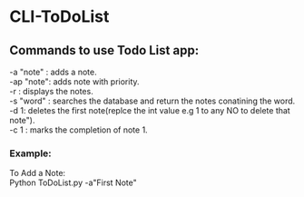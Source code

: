# CLI-ToDoList

## Commands to use Todo List app:

-a "note" : adds a note.<br>
-ap "note": adds note with priority.<br>
-r : displays the notes.<br>
-s "word" : searches the database and return the notes conatining the word.<br>
-d 1:  deletes the first note(replce the int value e.g 1 to any NO to delete that note").<br>
-c 1 : marks the completion of note 1.<br>

### Example: 

To Add a Note:<br>
Python ToDoList.py -a"First Note" 
